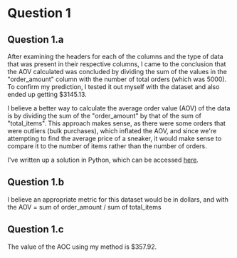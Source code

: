 # Question 1

## Question 1.a
After examining the headers for each of the columns and the type of data that was present in their respective columns, I came to the conclusion that the AOV calculated was concluded by dividing the sum of the values in the "order_amount" column with the number of total orders (which was 5000). To confirm my prediction, I tested it out myself with the dataset and also ended up getting $3145.13. 

I believe a better way to calculate the average order value (AOV) of the data is by dividing the sum of the "order_amount" by that of the sum of "total_items". This approach makes sense, as there were some orders that were outliers (bulk purchases), which inflated the AOV, and since we're attempting to find the average price of a sneaker, it would make sense to compare it to the number of items rather than the number of orders.

I've written up a solution in Python, which can be accessed [here](https://github.com/M-AyanShaikh/Shopify-Data-Science-Intern-Summer-2022-Challenge/blob/main/Sneakers.py).

## Question 1.b

I believe an appropriate metric for this dataset would be in dollars, and with the AOV = sum of order_amount / sum of total_items

## Question 1.c

The value of the AOC using my method is $357.92.

